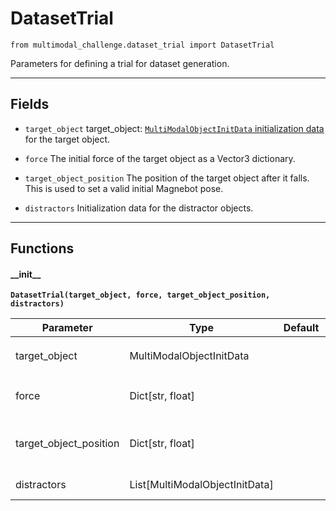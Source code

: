 # DatasetTrial

`from multimodal_challenge.dataset_trial import DatasetTrial`

Parameters for defining a trial for dataset generation.

***

## Fields

- `target_object` target_object: [`MultiModalObjectInitData` initialization data](multimodal_object_init_data.md) for the target object.

- `force` The initial force of the target object as a Vector3 dictionary.

- `target_object_position` The position of the target object after it falls. This is used to set a valid initial Magnebot pose.

- `distractors` Initialization data for the distractor objects.

***

## Functions

#### \_\_init\_\_

**`DatasetTrial(target_object, force, target_object_position, distractors)`**

| Parameter | Type | Default | Description |
| --- | --- | --- | --- |
| target_object |  MultiModalObjectInitData |  | [`MultiModalObjectInitData` initialization data](multimodal_object_init_data.md) for the target object. |
| force |  Dict[str, float] |  | The initial force of the target object as a Vector3 dictionary. |
| target_object_position |  Dict[str, float] |  | The position of the object after it falls. This is used to set a valid initial Magnebot pose. |
| distractors |  List[MultiModalObjectInitData] |  | Initialization data for the distractor objects. |

